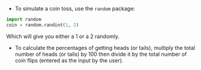 -   To simulate a coin toss, use the `random` package:
```python
import random
coin = random.randint(1, 2)
```
Which will give you either a 1 or a 2 randomly.
-   To calculate the percentages of getting heads (or tails), multiply the total number of heads (or tails) by 100 then divide it by the total number of coin flips (entered as the input by the user).
